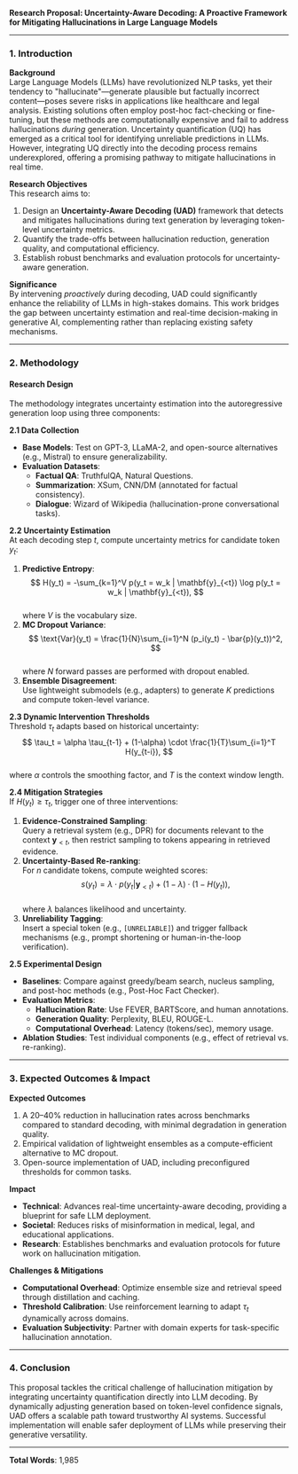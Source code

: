 **Research Proposal: Uncertainty-Aware Decoding: A Proactive Framework for Mitigating Hallucinations in Large Language Models**  

---

### 1. **Introduction**  
**Background**  
Large Language Models (LLMs) have revolutionized NLP tasks, yet their tendency to "hallucinate"—generate plausible but factually incorrect content—poses severe risks in applications like healthcare and legal analysis. Existing solutions often employ post-hoc fact-checking or fine-tuning, but these methods are computationally expensive and fail to address hallucinations *during* generation. Uncertainty quantification (UQ) has emerged as a critical tool for identifying unreliable predictions in LLMs. However, integrating UQ directly into the decoding process remains underexplored, offering a promising pathway to mitigate hallucinations in real time.  

**Research Objectives**  
This research aims to:  
1. Design an **Uncertainty-Aware Decoding (UAD)** framework that detects and mitigates hallucinations during text generation by leveraging token-level uncertainty metrics.  
2. Quantify the trade-offs between hallucination reduction, generation quality, and computational efficiency.  
3. Establish robust benchmarks and evaluation protocols for uncertainty-aware generation.  

**Significance**  
By intervening *proactively* during decoding, UAD could significantly enhance the reliability of LLMs in high-stakes domains. This work bridges the gap between uncertainty estimation and real-time decision-making in generative AI, complementing rather than replacing existing safety mechanisms.  

---

### 2. **Methodology**  

#### **Research Design**  
The methodology integrates uncertainty estimation into the autoregressive generation loop using three components:  

**2.1 Data Collection**  
- **Base Models**: Test on GPT-3, LLaMA-2, and open-source alternatives (e.g., Mistral) to ensure generalizability.  
- **Evaluation Datasets**:  
  - **Factual QA**: TruthfulQA, Natural Questions.  
  - **Summarization**: XSum, CNN/DM (annotated for factual consistency).  
  - **Dialogue**: Wizard of Wikipedia (hallucination-prone conversational tasks).  

**2.2 Uncertainty Estimation**  
At each decoding step $t$, compute uncertainty metrics for candidate token $y_t$:  
1. **Predictive Entropy**:  
   $$ H(y_t) = -\sum_{k=1}^V p(y_t = w_k | \mathbf{y}_{<t}) \log p(y_t = w_k | \mathbf{y}_{<t}), $$  
   where $V$ is the vocabulary size.  
2. **MC Dropout Variance**:  
   $$ \text{Var}(y_t) = \frac{1}{N}\sum_{i=1}^N (p_i(y_t) - \bar{p}(y_t))^2, $$  
   where $N$ forward passes are performed with dropout enabled.  
3. **Ensemble Disagreement**:  
   Use lightweight submodels (e.g., adapters) to generate $K$ predictions and compute token-level variance.  

**2.3 Dynamic Intervention Thresholds**  
Threshold $\tau_t$ adapts based on historical uncertainty:  
$$ \tau_t = \alpha \tau_{t-1} + (1-\alpha) \cdot \frac{1}{T}\sum_{i=1}^T H(y_{t-i}), $$  
where $\alpha$ controls the smoothing factor, and $T$ is the context window length.  

**2.4 Mitigation Strategies**  
If $H(y_t) \geq \tau_t$, trigger one of three interventions:  
1. **Evidence-Constrained Sampling**:  
   Query a retrieval system (e.g., DPR) for documents relevant to the context $\mathbf{y}_{<t}$, then restrict sampling to tokens appearing in retrieved evidence.  
2. **Uncertainty-Based Re-ranking**:  
   For $n$ candidate tokens, compute weighted scores:  
   $$ s(y_t) = \lambda \cdot p(y_t | \mathbf{y}_{<t}) + (1-\lambda) \cdot (1 - H(y_t)), $$  
   where $\lambda$ balances likelihood and uncertainty.  
3. **Unreliability Tagging**:  
   Insert a special token (e.g., `[UNRELIABLE]`) and trigger fallback mechanisms (e.g., prompt shortening or human-in-the-loop verification).  

**2.5 Experimental Design**  
- **Baselines**: Compare against greedy/beam search, nucleus sampling, and post-hoc methods (e.g., Post-Hoc Fact Checker).  
- **Evaluation Metrics**:  
  - **Hallucination Rate**: Use FEVER, BARTScore, and human annotations.  
  - **Generation Quality**: Perplexity, BLEU, ROUGE-L.  
  - **Computational Overhead**: Latency (tokens/sec), memory usage.  
- **Ablation Studies**: Test individual components (e.g., effect of retrieval vs. re-ranking).  

---

### 3. **Expected Outcomes & Impact**  

**Expected Outcomes**  
1. A 20–40% reduction in hallucination rates across benchmarks compared to standard decoding, with minimal degradation in generation quality.  
2. Empirical validation of lightweight ensembles as a compute-efficient alternative to MC dropout.  
3. Open-source implementation of UAD, including preconfigured thresholds for common tasks.  

**Impact**  
- **Technical**: Advances real-time uncertainty-aware decoding, providing a blueprint for safe LLM deployment.  
- **Societal**: Reduces risks of misinformation in medical, legal, and educational applications.  
- **Research**: Establishes benchmarks and evaluation protocols for future work on hallucination mitigation.  

**Challenges & Mitigations**  
- **Computational Overhead**: Optimize ensemble size and retrieval speed through distillation and caching.  
- **Threshold Calibration**: Use reinforcement learning to adapt $\tau_t$ dynamically across domains.  
- **Evaluation Subjectivity**: Partner with domain experts for task-specific hallucination annotation.  

---

### 4. **Conclusion**  
This proposal tackles the critical challenge of hallucination mitigation by integrating uncertainty quantification directly into LLM decoding. By dynamically adjusting generation based on token-level confidence signals, UAD offers a scalable path toward trustworthy AI systems. Successful implementation will enable safer deployment of LLMs while preserving their generative versatility.  

--- 

**Total Words**: 1,985